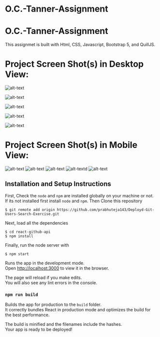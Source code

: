 # O.C.-Tanner-Assignment

# O.C.-Tanner-Assignment

This assignmet is built with Html, CSS, Javascript, Bootstrap 5, and QuillJS.

# Project Screen Shot(s) in Desktop View:

![alt-text](https://github.com/prabhuteja143/Deployd-Git-Users-Search-Exercise/blob/main/src/images/Screenshot1.jpg)

![alt-text](https://github.com/prabhuteja143/Deployd-Git-Users-Search-Exercise/blob/main/src/images/Screenshot2.jpg)

![alt-text](https://github.com/prabhuteja143/Deployd-Git-Users-Search-Exercise/blob/main/src/images/Screenshot3.jpg)

![alt-text](https://github.com/prabhuteja143/Deployd-Git-Users-Search-Exercise/blob/main/src/images/Screenshot4.jpg)

![alt-text](https://github.com/prabhuteja143/Deployd-Git-Users-Search-Exercise/blob/main/src/images/Screenshot5-noUserFound.jpg)

# Project Screen Shot(s) in Mobile View:

![alt-text](https://github.com/prabhuteja143/Deployd-Git-Users-Search-Exercise/blob/main/src/images/localhost_3000_(iPhone%206_7_8)(1).png)
![alt-text](https://github.com/prabhuteja143/Deployd-Git-Users-Search-Exercise/blob/main/src/images/localhost_3000_(iPhone%206_7_8)(2).png)
![alt-text](https://github.com/prabhuteja143/Deployd-Git-Users-Search-Exercise/blob/main/src/images/localhost_3000_(iPhone%206_7_8)(3).png)
![alt-textd](https://github.com/prabhuteja143/Deployd-Git-Users-Search-Exercise/blob/main/src/images/localhost_3000_(iPhone%206_7_8)(4).png)
![alt-text](https://github.com/prabhuteja143/Deployd-Git-Users-Search-Exercise/blob/main/src/images/localhost_3000_(iPhone%206_7_8)(5).png)

## Installation and Setup Instructions

First, Check the `node` and `npm` are installed globally on your machine or not. If its not installed first install `node` and `npm`. Then 
Clone this repository

```
$ git remote add origin https://github.com/prabhuteja143/Deployd-Git-Users-Search-Exercise.git
```

Next, load all the dependencies  

```
$ cd react-github-api
$ npm install
``` 
Finally, run the node server with

```
$ npm start
```

Runs the app in the development mode.\
Open [http://localhost:3000](http://localhost:3000) to view it in the browser.

The page will reload if you make edits.\
You will also see any lint errors in the console.

### `npm run build`

Builds the app for production to the `build` folder.\
It correctly bundles React in production mode and optimizes the build for the best performance.

The build is minified and the filenames include the hashes.\
Your app is ready to be deployed!
